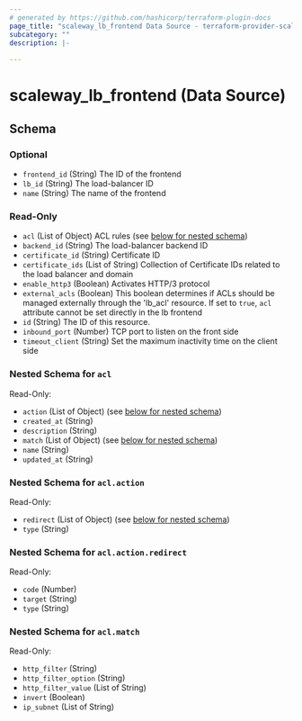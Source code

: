 ```yaml
---
# generated by https://github.com/hashicorp/terraform-plugin-docs
page_title: "scaleway_lb_frontend Data Source - terraform-provider-scaleway"
subcategory: ""
description: |-
  
---
```


# scaleway_lb_frontend (Data Source)





<!-- schema generated by tfplugindocs -->
## Schema

### Optional

- `frontend_id` (String) The ID of the frontend
- `lb_id` (String) The load-balancer ID
- `name` (String) The name of the frontend

### Read-Only

- `acl` (List of Object) ACL rules (see [below for nested schema](#nestedatt--acl))
- `backend_id` (String) The load-balancer backend ID
- `certificate_id` (String) Certificate ID
- `certificate_ids` (List of String) Collection of Certificate IDs related to the load balancer and domain
- `enable_http3` (Boolean) Activates HTTP/3 protocol
- `external_acls` (Boolean) This boolean determines if ACLs should be managed externally through the 'lb_acl' resource. If set to `true`, `acl` attribute cannot be set directly in the lb frontend
- `id` (String) The ID of this resource.
- `inbound_port` (Number) TCP port to listen on the front side
- `timeout_client` (String) Set the maximum inactivity time on the client side

<a id="nestedatt--acl"></a>
### Nested Schema for `acl`

Read-Only:

- `action` (List of Object) (see [below for nested schema](#nestedobjatt--acl--action))
- `created_at` (String)
- `description` (String)
- `match` (List of Object) (see [below for nested schema](#nestedobjatt--acl--match))
- `name` (String)
- `updated_at` (String)

<a id="nestedobjatt--acl--action"></a>
### Nested Schema for `acl.action`

Read-Only:

- `redirect` (List of Object) (see [below for nested schema](#nestedobjatt--acl--action--redirect))
- `type` (String)

<a id="nestedobjatt--acl--action--redirect"></a>
### Nested Schema for `acl.action.redirect`

Read-Only:

- `code` (Number)
- `target` (String)
- `type` (String)



<a id="nestedobjatt--acl--match"></a>
### Nested Schema for `acl.match`

Read-Only:

- `http_filter` (String)
- `http_filter_option` (String)
- `http_filter_value` (List of String)
- `invert` (Boolean)
- `ip_subnet` (List of String)
